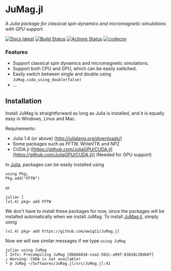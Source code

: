 # JuMag.jl

_A Julia package for classical spin dynamics and micromagnetic simulations with GPU support._

[![Docs latest](https://img.shields.io/badge/docs-latest-blue.svg)](https://ww1g11.github.io/JuMagDocs.jl/latest/)
[![Build Status](https://travis-ci.org/ww1g11/JuMag.jl.svg?branch=master)](https://travis-ci.org/ww1g11/JuMag.jl)
[![Actions Status](https://github.com/ww1g11/JuMag.jl/workflows/CI/badge.svg)](https://github.com/ww1g11/JuMag.jl/actions)
[![codecov](https://codecov.io/gl/ww1g11/JuMag.jl/branch/master/graph/badge.svg)](https://codecov.io/gl/ww1g11/JuMag.jl)


### Features

- Support classical spin dynamics and micromagnetic simulations.
- Support both CPU and GPU, which can be easily switched.
- Easily switch between single and double using `JuMag.cuda_using_double(false)`
- ...

## Installation

Install JuMag is straightforward as long as  Julia is installed, and it is equally easy in Windows, Linux and Mac.  



Requirements:

- Julia 1.4 (or above) (<http://julialang.org/downloads/>)
- Some packages such as FFTW, WriteVTK and NPZ
- CUDA.jl ([https://github.com/JuliaGPU/CUDA.jl](https://github.com/JuliaGPU/CUDA.jl)) (Needed for GPU support)

In [Julia](http://julialang.org), packages can be easily installed using

```
using Pkg;
Pkg.add("FFTW")
```
or

```
julia> ]
(v1.4) pkg> add FFTW
```

We don't have to install these packages for now, since the packages will be installed automatically when we install JuMag.
To install [JuMag.jl](https://github.com/ww1g11/JuMag.jl), simply using

```
(v1.4) pkg> add https://github.com/ww1g11/JuMag.jl
```

Now we will see similar messages if we type `using JuMag`

```
julia> using JuMag
[ Info: Precompiling JuMag [8b6b6816-cea2-582c-a99f-83810c20db0f]
┌ Warning: CUDA is not available!
└ @ JuMag ~/Softwares/JuMag.jl/src/JuMag.jl:41
```
